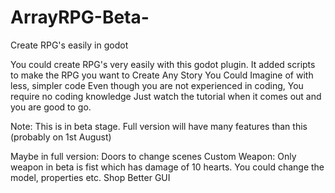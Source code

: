 # ArrayRPG-Beta-
Create RPG's easily in godot

You could create RPG's very easily with this godot plugin. It added scripts to make the RPG you want to
Create Any Story You Could Imagine of with less, simpler code
Even though you are not experienced in coding, You require no coding knowledge
Just watch the tutorial when it comes out and you are good to go.

Note: This is in beta stage. Full version will have many features than this (probably on 1st August)

Maybe in full version:
Doors to change scenes
Custom Weapon: Only weapon in beta is fist which has damage of 10 hearts. You could change the model, properties etc.
Shop
Better GUI
